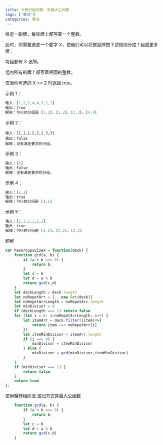 ```yaml
---
title: 卡牌分组问题，求最大公约数
tags: ['算法']
categories: 算法
---
```

给定一副牌，每张牌上都写着一个整数。

此时，你需要选定一个数字 X，使我们可以将整副牌按下述规则分成 1 组或更多组：

每组都有 X 张牌。

组内所有的牌上都写着相同的整数。

仅当你可选的 X >= 2 时返回 true。

<!--more-->

示例 1：

``` javascript
输入：[1,2,3,4,4,3,2,1]
输出：true
解释：可行的分组是 [1,1]，[2,2]，[3,3]，[4,4]
```
示例 2：

```
输入：[1,1,1,2,2,2,3,3]
输出：false
解释：没有满足要求的分组。
```
示例 3：

``` javascript
输入：[1]
输出：false
解释：没有满足要求的分组。
```
示例 4：

``` javascript
输入：[1,1]
输出：true
解释：可行的分组是 [1,1]
```
示例 5：

``` javascript
输入：[1,1,2,2,2,2]
输出：true
解释：可行的分组是 [1,1]，[2,2]，[2,2]
```
题解

``` javascript
var hasGroupsSizeX = function(deck) {
    function gcd(a, b) {
        if (a % b === 0) {
            return b;
        }
        let c = b
        let d = a % b
        return gcd(c,d)
    }
    let deckLength = deck.length
    let noRepetArr = [...new Set(deck)]
    let noRepetArrLength = noRepetArr.length
    let minDivisor = 0
    if (deckLength === 1) return false
    for (let i = 0; i<noRepetArrLength; i++) {
        let itemArr = deck.filter((item)=>{
            return item === noRepetArr[i]
        })
        let itemMinDivisor = itemArr.length
        if (i === 0) {
            minDivisor = itemMinDivisor
        } else {
            minDivisor = gcd(minDivisor,itemMinDivisor)
        }
    }
    if (minDivisor === 1) {
        return false
    }
    return true
};
```
使用辗转相除法 递归方式算最大公因数

``` javascript
    function gcd(a, b) {
        if (a % b === 0) {
            return b;
        }
        let c = b
        let d = a % b
        return gcd(c,d)
    }
```